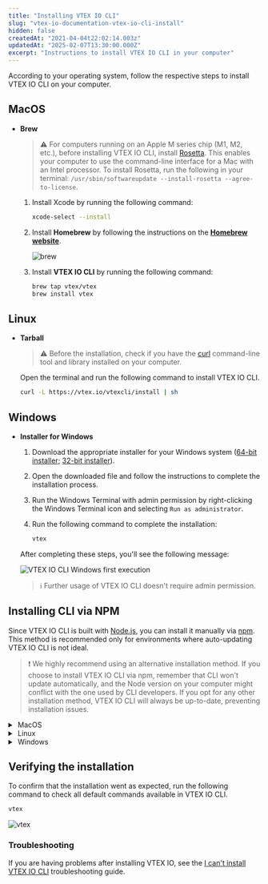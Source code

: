 ```yaml
---
title: "Installing VTEX IO CLI"
slug: "vtex-io-documentation-vtex-io-cli-install"
hidden: false
createdAt: "2021-04-04t22:02:14.003z"
updatedAt: "2025-02-07T13:30:00.000Z"
excerpt: "Instructions to install VTEX IO CLI in your computer"
---
```


According to your operating system, follow the respective steps to install VTEX IO CLI on your computer.

## MacOS

- **Brew**

  > ⚠️ For computers running on an Apple M series chip (M1, M2, etc.), before installing VTEX IO CLI, install [Rosetta](https://support.apple.com/en-us/HT211861). This enables your computer to use the command-line interface for a Mac with an Intel processor. To install Rosetta, run the following in your terminal: `/usr/sbin/softwareupdate --install-rosetta --agree-to-license`.

  1. Install Xcode by running the following command:

     ```sh
     xcode-select --install
     ```

  2. Install **Homebrew** by following the instructions on the [**Homebrew website**](https://brew.sh/index).

     ![brew](https://cdn.jsdelivr.net/gh/vtexdocs/dev-portal-content@main/images/vtex-io-documentation-vtex-io-cli-install-0.png)

  3. Install **VTEX IO CLI** by running the following command:

     ```sh
     brew tap vtex/vtex
     brew install vtex
     ```

## Linux

- **Tarball**

  > ⚠️ Before the installation, check if you have the [curl](https://curl.se/) command-line tool and library installed on your computer.

  Open the terminal and run the following command to install VTEX IO CLI.

  ```sh
  curl -L https://vtex.io/vtexcli/install | sh
  ```

## Windows

- **Installer for Windows**

  1. Download the appropriate installer for your Windows system ([64-bit installer](https://vtex.io/vtexcli/install/win-x64); [32-bit installer](https://vtex.io/vtexcli/install/win-x32)).
  2. Open the downloaded file and follow the instructions to complete the installation process.
  3. Run the Windows Terminal with admin permission by right-clicking the Windows Terminal icon and selecting `Run as administrator`.
  4. Run the following command to complete the installation:

     ```sh
     vtex
     ```

  After completing these steps, you'll see the following message:

  ![VTEX IO CLI Windows first execution](https://cdn.jsdelivr.net/gh/vtexdocs/dev-portal-content@main/images/vtex-io-documentation-vtex-io-cli-install-1.png)

  > ℹ️ Further usage of VTEX IO CLI doesn't require admin permission.

## Installing CLI via NPM

Since VTEX IO CLI is built with [Node.js](https://nodejs.org/en/), you can install it manually via [npm](https://www.npmjs.com/package/vtex). This method is recommended only for environments where auto-updating VTEX IO CLI is not ideal.

> ❗️ We highly recommend using an alternative installation method. If you choose to install VTEX IO CLI via npm, remember that CLI won't update automatically, and the Node version on your computer might conflict with the one used by CLI developers. If you opt for any other installation method, VTEX IO CLI will always be up-to-date, preventing installation issues.

<details>
  <summary><span class="fa fa-apple">&nbsp;</span>MacOS</summary>

  <br>
1. Install **Homebrew** by following the instructions on the [**Homebrew website**](https://brew.sh/index).

   ![brew](https://cdn.jsdelivr.net/gh/vtexdocs/dev-portal-content@main/images/vtex-io-documentation-vtex-io-cli-install-2.png)

2. Install **Node.js** via Homebrew by running the following command.

   ```sh
   brew install node
   ```

3. Then, install **Yarn**.

   ```sh
   brew install yarn
   ```

4. Finally, install **VTEX IO CLI**.

   ```sh
   yarn global add vtex
   ```

<br>
</details>

<details>
  <summary><span class="fa fa-linux">&nbsp;</span>Linux</summary>

<br>

1. Install **Node.js** by running the following command:

   ```sh
   sudo apt install nodejs
   ```

2. Install **Yarn** by following the [Yarn installation](https://classic.yarnpkg.com/en/docs/install#gentoo-stable) for Linux.
3. Install **VTEX IO CLI** by running the following command:

   ```sh
   sudo yarn global add vtex
   ```

<br>
</details>

<details>
  <summary><span class="fa fa-windows">&nbsp;</span>Windows</summary>

<br>

1. Download and install [**Node.js**](https://nodejs.org/pt-br/download/).
2. Download and install [**Yarn**](https://classic.yarnpkg.com/en/docs/getting-started).
3. Run the Windows Terminal with elevated administrator permission by right-clicking the Windows Terminal icon and selecting `Run as administrator`.
4. Install **VTEX IO CLI** by running the following command.

   ```sh
   yarn global add vtex
   ```

5. Run the following command to finish the installation.

   ```sh
   vtex
   ```

  After following the steps, this message will appear.

  ![VTEX IO CLI Windows first execution](https://cdn.jsdelivr.net/gh/vtexdocs/dev-portal-content@main/images/vtex-io-documentation-vtex-io-cli-install-3.png)

  You don't have to be in your admin role for the next step.

<br>
</details>

## Verifying the installation

To confirm that the installation went as expected, run the following command to check all default commands available in VTEX IO CLI.

```sh
vtex
```

![vtex](https://cdn.jsdelivr.net/gh/vtexdocs/dev-portal-content@main/images/vtex-io-documentation-vtex-io-cli-install-4.png)

### Troubleshooting

If you are having problems after installing VTEX IO, see the [I can't install VTEX IO CLI](https://developers.vtex.com/docs/troubleshooting/i-cant-install-vtex-io-cli) troubleshooting guide.
